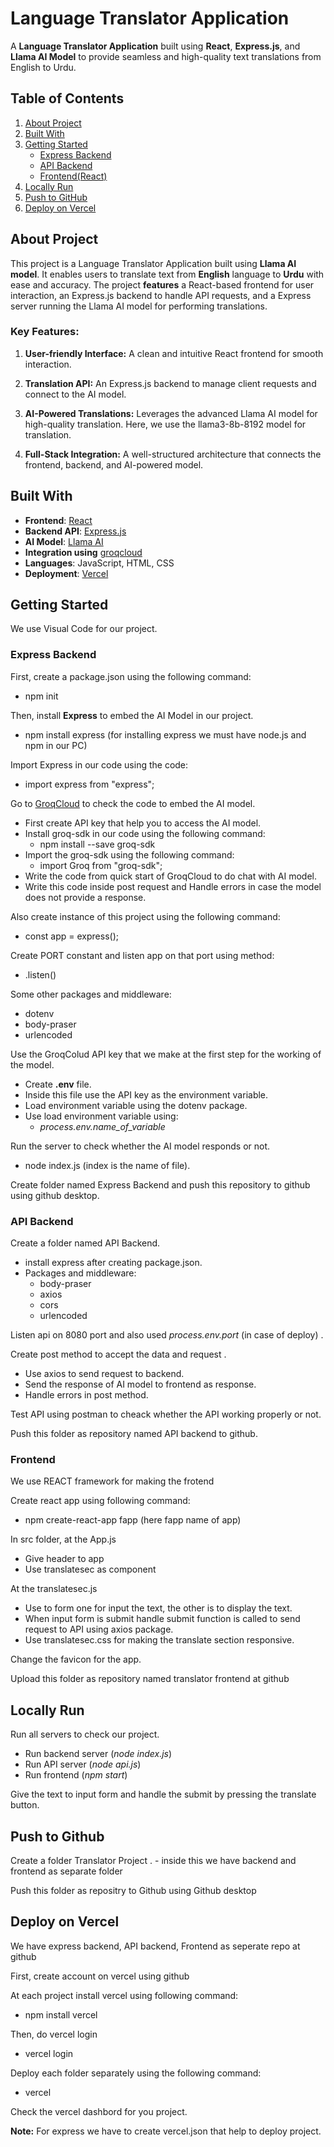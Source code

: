 # Language Translator Application

A **Language Translator Application** built using **React**, **Express.js**, and **Llama AI Model** to provide seamless and high-quality text translations from English to Urdu.


## Table of Contents
1. [About Project](#About-Project)
2. [Built With](#built-with)
3. [Getting Started](#getting-started)
    - [Express Backend](#express-backend)
    - [API Backend](#API-Backend)
    - [Frontend(React)](#Frontend)
4. [Locally Run](#locally-run)
5. [Push to GitHub](#push-to-github)
6. [Deploy on Vercel](#deploy-on-vercel)



## About Project

This project is a Language Translator Application built using **Llama AI model**. It enables users to translate text from **English** language to **Urdu** with ease and accuracy. 
The project **features** a React-based frontend for user interaction, an Express.js backend to handle API requests, and a Express server running the Llama AI model for performing translations. 

### Key Features:
1. **User-friendly Interface:** A clean and intuitive React frontend for smooth interaction.

2. **Translation API:** An Express.js backend to manage client requests and connect to the AI model.

3. **AI-Powered Translations:** Leverages the advanced Llama AI model for high-quality translation. Here, we use the llama3-8b-8192 model for translation.

4. **Full-Stack Integration:** A well-structured architecture that connects the frontend, backend, and AI-powered model.

## Built With

- **Frontend**: [React](https://reactjs.org/)
- **Backend API**: [Express.js](https://expressjs.com/)
- **AI Model**: [Llama AI](https://ai.meta.com/llama/)
- **Integration using** [groqcloud](https://console.groq.com/docs/quickstart)
- **Languages**: JavaScript, HTML, CSS
- **Deployment**: [Vercel](https://vercel.com/)

## Getting Started
 We use Visual Code for our project.
 
### Express Backend
 First, create a package.json using the following command:
  - npm init

 Then, install **Express** to embed the AI Model in our project.

 - npm install express (for installing express we must have node.js and npm in our PC)

 Import Express in our code using the code:
   - import express from "express";
     
 Go to [GroqCloud](https://console.groq.com/docs/quickstart) to check the code to embed the AI model.
   - First create API key that help you to access the AI model.
   - Install groq-sdk in our code using the following command:
      - npm install --save groq-sdk
   - Import the groq-sdk using the following command:
      - import Groq from "groq-sdk";
   - Write the code from quick start of GroqCloud to do chat with AI model.
   - Write this code inside post request and Handle errors in case the model does not provide a response.
     
 Also create instance of this project using the following command:
   - const app = express();
       
 Create PORT constant and listen app on that port using method:
   - .listen()
 
 Some other packages and middleware:
  - dotenv
  - body-praser
  - urlencoded
    
 Use the GroqColud API key that we make at the first step for the working of the model.
  - Create **.env** file.
  - Inside this file use the API key as the environment variable.
  - Load environment variable using the dotenv package.
  - Use load environment variable using:
      - *process.env.name_of_variable*
       
 Run the server to check whether the AI model responds or not.
   - node index.js (index is the name of file).

 Create folder named Express Backend and push this repository to github using github desktop.

### API Backend
 Create a folder named API Backend.
  - install express after creating package.json.
  - Packages and middleware:
       - body-praser
       - axios
       - cors
       - urlencoded

 Listen api on 8080 port and also used *process.env.port* (in case of deploy) .

 Create post method to accept the data and request .
  - Use axios to send request to backend.
  - Send the response of AI model to frontend as response.
  - Handle errors in post method.

 Test API using postman to cheack whether the API working properly or not.
 
 Push this folder as repository named API backend to github.
 
### Frontend
 We use REACT framework for making the frotend

 Create react app using following command:
   - npm create-react-app fapp  (here fapp name of app)

 In src folder, at the App.js 
  - Give header to app
  - Use translatesec as component

 At the translatesec.js 
  - Use to form one for input the text, the other is to display the text.
  - When input form is submit handle submit function is called to send request to API using axios package.
  - Use translatesec.css for making the translate section responsive.

 Change the favicon for the app.

 Upload this folder as repository named translator frontend at github

## Locally Run

 Run all servers to check our project.
   - Run backend server (*node index.js*)
   - Run API server (*node api.js*)
   - Run frontend (*npm start*)

 Give the text to input form and handle the submit by pressing the translate button.


## Push to Github

   Create a folder Translator Project .
    - inside this we have backend and frontend as separate folder

   Push this folder as repositry to Github using Github desktop


## Deploy on Vercel
  We have express backend, API backend, Frontend as seperate repo at github

  First, create account on vercel using github

  At each project install vercel using following command:
   - npm install vercel

  Then, do vercel login
   - vercel login

  Deploy each folder separately using the following command:
   - vercel

  Check the vercel dashbord for you project.

  **Note:**
    For express we have to create vercel.json that help to deploy project.


 
 
 
